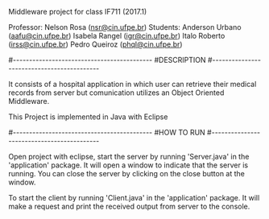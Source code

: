 Middleware project for class IF711 (2017.1)

Professor:	Nelson Rosa (nsr@cin.ufpe.br)
Students:	Anderson Urbano (aafu@cin.ufpe.br)
			Isabela Rangel (igr@cin.ufpe.br)
			Italo Roberto (irss@cin.ufpe.br)
			Pedro Queiroz (phql@cin.ufpe.br)

#-------------------------------------------
#DESCRIPTION
#-------------------------------------------

It consists of a hospital application in which
user can retrieve their medical records from
server but comunication utilizes an Object Oriented
Middleware. 

This Project is implemented in Java with Eclipse

#-------------------------------------------
#HOW TO RUN
#-------------------------------------------

Open project with eclipse, start the server by
running 'Server.java' in the 'application'
package. It will open a window to indicate that
the server is running. You can close the server
by clicking on the close button at the window. 

To start the client by running 'Client.java' in
the 'application' package. It will make a request
and print the received output from server to the
console. 